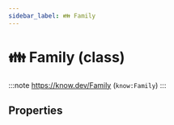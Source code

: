 ```yaml
---
sidebar_label: 👪 Family
---
```


# 👪 Family (class)

:::note
https://know.dev/Family
(`know:Family`)
:::

## Properties
